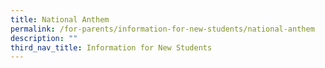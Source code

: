 ```yaml
---
title: National Anthem
permalink: /for-parents/information-for-new-students/national-anthem
description: ""
third_nav_title: Information for New Students
---
```

